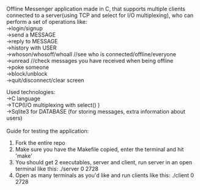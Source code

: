 Offline Messenger application made in C, that supports multiple clients connected to a server(using TCP and select for I/O multiplexing), who can perform a set of operations like:<br />
  ->login/signup<br />
  ->send a MESSAGE<br />
  ->reply to MESSAGE<br />
  ->history with USER <br />
  ->whoson/whosoff/whoall //see who is connected/offline/everyone<br />
  ->unread //check messages you have received when being offline<br />
  ->poke someone<br />
  ->block/unblock<br />
  ->quit/disconnect/clear screen<br />
  
Used technologies:<br />
  ->C language<br />
  ->TCP(I/O multiplexing with select() )<br />
  ->Sqlite3 for DATABASE (for storing messages, extra information about users)<br />
<br />
Guide for testing the application:
  1. Fork the entire repo<br />
  2. Make sure you have the Makefile copied, enter the terminal and hit 'make'<br />
  3. You should get 2 executables, server and client, run server in an open terminal like this: ./server 0 2728<br />
  4. Open as many terminals as you'd like and run clients like this: ./client 0 2728<br />
